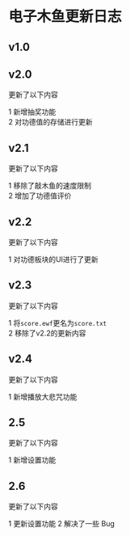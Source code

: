 # 电子木鱼更新日志

## v1.0

## v2.0
更新了以下内容

1 新增抽奖功能    
2 对功德值的存储进行更新

## v2.1
更新了以下内容

1 移除了敲木鱼的速度限制  
2 增加了功德值评价  

## v2.2
更新了以下内容

1 对功德板块的UI进行了更新  

## v2.3
更新了以下内容
 
1 将`score.ewf`更名为`score.txt`  
2 移除了v2.2的更新内容  

## v2.4
更新了以下内容  

1 新增播放大悲咒功能   

## 2.5
更新了以下内容

1 新增设置功能

## 2.6
更新了以下内容

1 更新设置功能
2 解决了一些 Bug